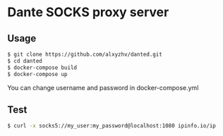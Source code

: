 Dante SOCKS proxy server
====================

Usage
----
```sh
$ git clone https://github.com/alxyzhv/danted.git
$ cd danted
$ docker-compose build
$ docker-compose up
```

You can change username and password in docker-compose.yml

Test
----
```sh
$ curl -x socks5://my_user:my_password@localhost:1080 ipinfo.io/ip
```
